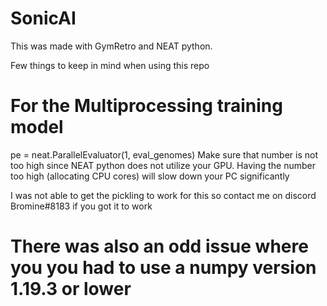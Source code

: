 # SonicAI

This was made with GymRetro and NEAT python. 

Few things to keep in mind when using this repo

# For the Multiprocessing training model

pe = neat.ParallelEvaluator(1, eval_genomes)
Make sure that number is not too high since NEAT python does not utilize your GPU. Having the number too high (allocating CPU cores) will slow down your PC significantly 

I was not able to get the pickling to work for this so contact me on discord Bromine#8183 if you got it to work

# There was also an odd issue where you you had to use a numpy version 1.19.3 or lower 
